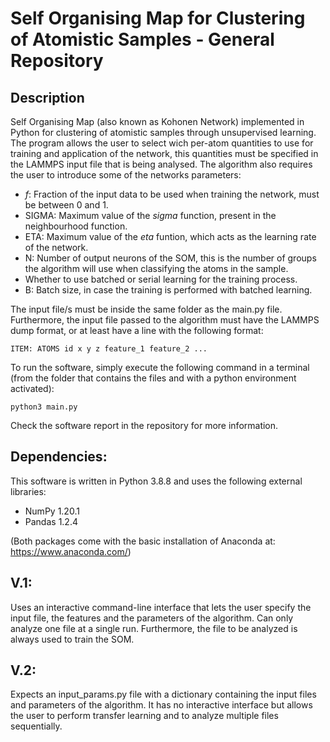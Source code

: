 # Self Organising Map for Clustering of Atomistic Samples - General Repository 
## Description
Self Organising Map (also known as Kohonen Network) implemented in Python for clustering of atomistic samples through unsupervised learning. The program allows the user to select wich per-atom quantities to use for training and application of the network, this quantities must be specified in the LAMMPS input file that is being analysed. The algorithm also requires the user to introduce some of the networks parameters:
- _f_: Fraction of the input data to be used when training the network, must be between 0 and 1.
- SIGMA: Maximum value of the _sigma_ function, present in the neighbourhood function.
- ETA: Maximum value of the _eta_ funtion, which acts as the learning rate of the network.
- N: Number of output neurons of the SOM, this is the number of groups the algorithm will use when classifying the atoms in the sample.
- Whether to use batched or serial learning for the training process.
- B: Batch size, in case the training is performed with batched learning.

The input file/s must be inside the same folder as the main.py file. Furthermore, the input file passed to the algorithm must have the LAMMPS dump format, or at least have a line with the following format:

`ITEM: ATOMS id x y z feature_1 feature_2 ...`

To run the software, simply execute the following command in a terminal (from the folder that contains the files and with a python environment activated):

`python3 main.py`

Check the software report in the repository for more information.

## Dependencies:
This software is written in Python 3.8.8 and uses the following external libraries:
- NumPy 1.20.1
- Pandas 1.2.4

(Both packages come with the basic installation of Anaconda at: https://www.anaconda.com/)

## V.1:
Uses an interactive command-line interface that lets the user specify the input file, the features and the parameters of the algorithm. Can only analyze one file at a single run. Furthermore, the file to be analyzed is always used to train the SOM.

## V.2:
Expects an input_params.py file with a dictionary containing the input files and parameters of the algorithm. It has no interactive interface but allows the user to perform transfer learning and to analyze multiple files sequentially.
